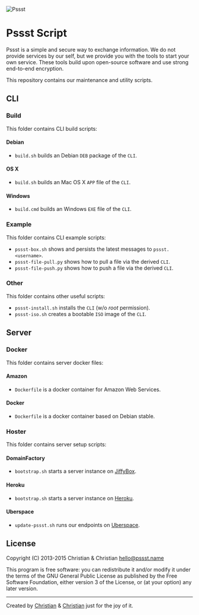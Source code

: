 ![Pssst](http://www.gravatar.org/avatar/2aae9030772d5b59240388522f91468f?s=96)

Pssst Script
============
Pssst is a simple and secure way to exchange information. We do not provide
services by our self, but we provide you with the tools to start your own
service. These tools build upon open-source software and use strong end-to-end
encryption.

This repository contains our maintenance and utility scripts.

CLI
---
### Build
This folder contains CLI build scripts:

#### Debian
* `build.sh` builds an Debian `DEB` package of the `CLI`.

#### OS X
* `build.sh` builds an Mac OS X `APP` file of the `CLI`.

#### Windows
* `build.cmd` builds an Windows `EXE` file of the `CLI`.

### Example
This folder contains CLI example scripts:
* `pssst-box.sh` shows and persists the latest messages to `pssst.<username>`.
* `pssst-file-pull.py` shows how to pull a file via the derived `CLI`.
* `pssst-file-push.py` shows how to push a file via the derived `CLI`.

### Other
This folder contains other useful scripts:
* `pssst-install.sh` installs the `CLI` (w/o _root_ permission).
* `pssst-iso.sh` creates a bootable `ISO` image of the `CLI`.

Server
------
### Docker
This folder contains server docker files:

#### Amazon
* `Dockerfile` is a docker container for Amazon Web Services.

#### Docker
* `Dockerfile` is a docker container based on Debian stable.

### Hoster
This folder contains server setup scripts:

#### DomainFactory
* `bootstrap.sh` starts a server instance on [JiffyBox](https://jiffybox.de).

#### Heroku
* `bootstrap.sh` starts a server instance on [Heroku](https://heroku.com).

#### Uberspace
* `update-pssst.sh` runs our endpoints on [Uberspace](https://uberspace.de).

License
-------
Copyright (C) 2013-2015  Christian & Christian  <hello@pssst.name>

This program is free software: you can redistribute it and/or modify
it under the terms of the GNU General Public License as published by
the Free Software Foundation, either version 3 of the License, or
(at your option) any later version.

----------
Created by
[Christian](https://github.com/7-bit) & [Christian](https://github.com/cuhsat)
just for the joy of it.